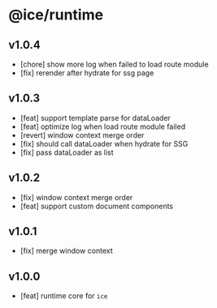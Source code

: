 # @ice/runtime

## v1.0.4

- [chore] show more log when failed to load route module
- [fix] rerender after hydrate for ssg page

## v1.0.3

- [feat] support template parse for dataLoader
- [feat] optimize log when load route module failed
- [revert] window context merge order
- [fix] should call dataLoader when hydrate for SSG
- [fix] pass dataLoader as list

## v1.0.2

- [fix] window context merge order
- [feat] support custom document components

## v1.0.1

- [fix] merge window context

## v1.0.0

- [feat] runtime core for `ice`